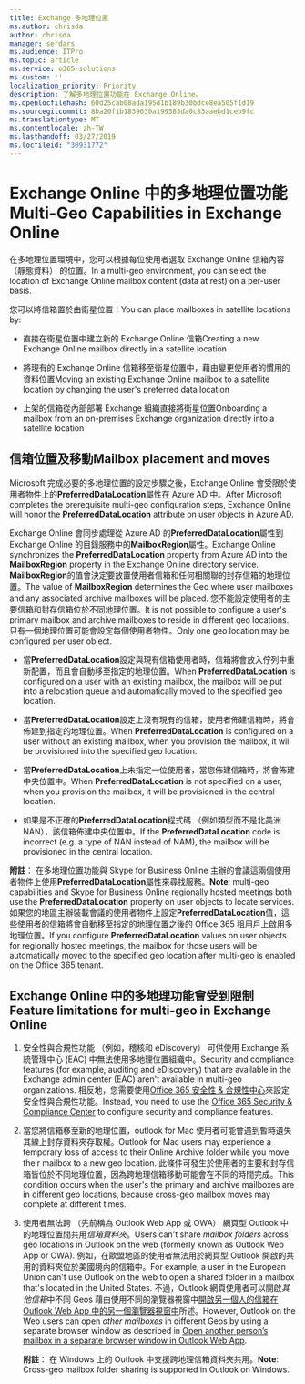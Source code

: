 ```yaml
---
title: Exchange 多地理位置
ms.author: chrisda
author: chrisda
manager: serdars
ms.audience: ITPro
ms.topic: article
ms.service: o365-solutions
ms.custom: ''
localization_priority: Priority
description: 了解多地理位置功能在 Exchange Online。
ms.openlocfilehash: 60d25cab08ada195d1b189b30bdce8ea505f1d19
ms.sourcegitcommit: 8ba20f1b1839630a199585da0c83aaebd1ceb9fc
ms.translationtype: MT
ms.contentlocale: zh-TW
ms.lasthandoff: 03/27/2019
ms.locfileid: "30931772"
---
```

# <a name="multi-geo-capabilities-in-exchange-online"></a><span data-ttu-id="f28cb-103">Exchange Online 中的多地理位置功能</span><span class="sxs-lookup"><span data-stu-id="f28cb-103">Multi-Geo Capabilities in Exchange Online</span></span>

<span data-ttu-id="f28cb-104">在多地理位置環境中，您可以根據每位使用者選取 Exchange Online 信箱內容 （靜態資料） 的位置。</span><span class="sxs-lookup"><span data-stu-id="f28cb-104">In a multi-geo environment, you can select the location of Exchange Online mailbox content (data at rest) on a per-user basis.</span></span>

<span data-ttu-id="f28cb-105">您可以將信箱置於由衛星位置：</span><span class="sxs-lookup"><span data-stu-id="f28cb-105">You can place mailboxes in satellite locations by:</span></span>

- <span data-ttu-id="f28cb-106">直接在衛星位置中建立新的 Exchange Online 信箱</span><span class="sxs-lookup"><span data-stu-id="f28cb-106">Creating a new Exchange Online mailbox directly in a satellite location</span></span>

- <span data-ttu-id="f28cb-107">將現有的 Exchange Online 信箱移至衛星位置中，藉由變更使用者的慣用的資料位置</span><span class="sxs-lookup"><span data-stu-id="f28cb-107">Moving an existing Exchange Online mailbox to a satellite location by changing the user's preferred data location</span></span>

- <span data-ttu-id="f28cb-108">上架的信箱從內部部署 Exchange 組織直接將衛星位置</span><span class="sxs-lookup"><span data-stu-id="f28cb-108">Onboarding a mailbox from an on-premises Exchange organization directly into a satellite location</span></span>

## <a name="mailbox-placement-and-moves"></a><span data-ttu-id="f28cb-109">信箱位置及移動</span><span class="sxs-lookup"><span data-stu-id="f28cb-109">Mailbox placement and moves</span></span>
<span data-ttu-id="f28cb-110">Microsoft 完成必要的多地理位置的設定步驟之後，Exchange Online 會受限於使用者物件上的**PreferredDataLocation**屬性在 Azure AD 中。</span><span class="sxs-lookup"><span data-stu-id="f28cb-110">After Microsoft completes the prerequisite multi-geo configuration steps, Exchange Online will honor the **PreferredDataLocation** attribute on user objects in Azure AD.</span></span>

<span data-ttu-id="f28cb-111">Exchange Online 會同步處理從 Azure AD 的**PreferredDataLocation**屬性到 Exchange Online 的目錄服務中的**MailboxRegion**屬性。</span><span class="sxs-lookup"><span data-stu-id="f28cb-111">Exchange Online synchronizes the **PreferredDataLocation** property from Azure AD into the **MailboxRegion** property in the Exchange Online directory service.</span></span> <span data-ttu-id="f28cb-112">**MailboxRegion**的值會決定要放置使用者信箱和任何相關聯的封存信箱的地理位置。</span><span class="sxs-lookup"><span data-stu-id="f28cb-112">The value of **MailboxRegion** determines the Geo where user mailboxes and any associated archive mailboxes will be placed.</span></span> <span data-ttu-id="f28cb-113">您不能設定使用者的主要信箱和封存信箱位於不同地理位置。</span><span class="sxs-lookup"><span data-stu-id="f28cb-113">It is not possible to configure a user's primary mailbox and archive mailboxes to reside in different geo locations.</span></span> <span data-ttu-id="f28cb-114">只有一個地理位置可能會設定每個使用者物件。</span><span class="sxs-lookup"><span data-stu-id="f28cb-114">Only one geo location may be configured per user object.</span></span>

- <span data-ttu-id="f28cb-115">當**PreferredDataLocation**設定與現有信箱使用者時，信箱將會放入佇列中重新配置，而且會自動移至指定的地理位置。</span><span class="sxs-lookup"><span data-stu-id="f28cb-115">When **PreferredDataLocation** is configured on a user with an existing mailbox, the mailbox will be put into a relocation queue and automatically moved to the specified geo location.</span></span> 

- <span data-ttu-id="f28cb-116">當**PreferredDataLocation**設定上沒有現有的信箱，使用者佈建信箱時，將會佈建到指定的地理位置。</span><span class="sxs-lookup"><span data-stu-id="f28cb-116">When **PreferredDataLocation** is configured on a user without an existing mailbox, when you provision the mailbox, it will be provisioned into the specified geo location.</span></span> 

- <span data-ttu-id="f28cb-117">當**PreferredDataLocation**上未指定一位使用者，當您佈建信箱時，將會佈建中央位置中。</span><span class="sxs-lookup"><span data-stu-id="f28cb-117">When **PreferredDataLocation** is not specified on a user, when you provision the mailbox, it will be provisioned in the central location.</span></span>

- <span data-ttu-id="f28cb-118">如果是不正確的**PreferredDataLocation**程式碼 （例如類型而不是北美洲 NAN），該信箱佈建中央位置中。</span><span class="sxs-lookup"><span data-stu-id="f28cb-118">If the **PreferredDataLocation** code is incorrect (e.g. a type of NAN instead of NAM), the mailbox will be provisioned in the central location.</span></span>

<span data-ttu-id="f28cb-119">**附註**： 在多地理位置功能與 Skype for Business Online 主辦的會議這兩個使用者物件上使用**PreferredDataLocation**屬性來尋找服務。</span><span class="sxs-lookup"><span data-stu-id="f28cb-119">**Note**: multi-geo capabilities and Skype for Business Online regionally hosted meetings both use the **PreferredDataLocation** property on user objects to locate services.</span></span> <span data-ttu-id="f28cb-120">如果您的地區主辦裝載會議的使用者物件上設定**PreferredDataLocation**值，這些使用者的信箱將會自動移至指定的地理位置之後的 Office 365 租用戶上啟用多地理位置。</span><span class="sxs-lookup"><span data-stu-id="f28cb-120">If you configure **PreferredDataLocation** values on user objects for regionally hosted meetings, the mailbox for those users will be automatically moved to the specified geo location after multi-geo is enabled on the Office 365 tenant.</span></span>

## <a name="feature-limitations-for-multi-geo-in-exchange-online"></a><span data-ttu-id="f28cb-121">Exchange Online 中的多地理功能會受到限制</span><span class="sxs-lookup"><span data-stu-id="f28cb-121">Feature limitations for multi-geo in Exchange Online</span></span>

1. <span data-ttu-id="f28cb-122">安全性與合規性功能 （例如，稽核和 eDiscovery） 可供使用 Exchange 系統管理中心 (EAC) 中無法使用多地理位置組織中。</span><span class="sxs-lookup"><span data-stu-id="f28cb-122">Security and compliance features (for example, auditing and eDiscovery) that are available in the Exchange admin center (EAC) aren't available in multi-geo organizations.</span></span> <span data-ttu-id="f28cb-123">相反地，您需要使用[Office 365 安全性 & 合規性中心](https://support.office.com/article/7e696a40-b86b-4a20-afcc-559218b7b1b8)來設定安全性與合規性功能。</span><span class="sxs-lookup"><span data-stu-id="f28cb-123">Instead, you need to use the [Office 365 Security & Compliance Center](https://support.office.com/article/7e696a40-b86b-4a20-afcc-559218b7b1b8) to configure security and compliance features.</span></span>

2. <span data-ttu-id="f28cb-124">當您將信箱移至新的地理位置，outlook for Mac 使用者可能會遇到暫時遺失其線上封存資料夾存取權。</span><span class="sxs-lookup"><span data-stu-id="f28cb-124">Outlook for Mac users may experience a temporary loss of access to their Online Archive folder while you move their mailbox to a new geo location.</span></span> <span data-ttu-id="f28cb-125">此條件可發生於使用者的主要和封存信箱皆位於不同地理位置，因為跨地理信箱移動可能會在不同的時間完成。</span><span class="sxs-lookup"><span data-stu-id="f28cb-125">This condition occurs when the user's the primary and archive mailboxes are in different geo locations, because cross-geo mailbox moves may complete at different times.</span></span>

3. <span data-ttu-id="f28cb-126">使用者無法跨 （先前稱為 Outlook Web App 或 OWA） 網頁型 Outlook 中的地理位置間共用*信箱資料夾*。</span><span class="sxs-lookup"><span data-stu-id="f28cb-126">Users can't share *mailbox folders* across geo locations in Outlook on the web (formerly known as Outlook Web App or OWA).</span></span> <span data-ttu-id="f28cb-127">例如，在歐盟地區的使用者無法用於網頁型 Outlook 開啟的共用的資料夾位於美國境內的信箱中。</span><span class="sxs-lookup"><span data-stu-id="f28cb-127">For example, a user in the European Union can't use Outlook on the web to open a shared folder in a mailbox that's located in the United States.</span></span> <span data-ttu-id="f28cb-128">不過，Outlook 網頁使用者可以開啟*其他信箱*中不同 Geos 藉由使用不同的瀏覽器視窗中[開啟另一個人的信箱在 Outlook Web App 中的另一個瀏覽器視窗中](https://support.office.com/article/A909AD30-E413-40B5-A487-0EA70B763081#__toc372210362)所述。</span><span class="sxs-lookup"><span data-stu-id="f28cb-128">However, Outlook on the Web users can open *other mailboxes* in different Geos by using a separate browser window as described in [Open another person’s mailbox in a separate browser window in Outlook Web App](https://support.office.com/article/A909AD30-E413-40B5-A487-0EA70B763081#__toc372210362).</span></span>

    <span data-ttu-id="f28cb-129">**附註**： 在 Windows 上的 Outlook 中支援跨地理信箱資料夾共用。</span><span class="sxs-lookup"><span data-stu-id="f28cb-129">**Note**: Cross-geo mailbox folder sharing is supported in Outlook on Windows.</span></span>

